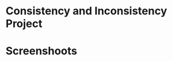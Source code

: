 # Consistency and Inconsistency Project

<!-- <h2>Description</h2>
<h2>What I Used</h2>
<h2>Goals</h2> -->

# Screenshoots
